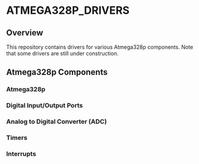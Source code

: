 # ATMEGA328P_DRIVERS

## Overview 
This repository contains drivers for various Atmega328p components. Note that some drivers are still under construction. 

## Atmega328p Components 
### Atmega328p
### Digital Input/Output Ports
### Analog to Digital Converter (ADC)
### Timers
### Interrupts
